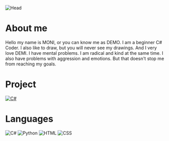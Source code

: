 ![Head](https://media.tenor.com/WN-n7PmbV4MAAAAC/ayanami-rei.gif)

# About me
Hello my name is MONI, or you can know me as DEMO. I am a beginner C# Coder. I also like to draw, but you will never see my drawings. And I very love DEMI. I have mental problems. I am radical and kind at the same time. I also have problems with aggression and emotions. But that doesn't stop me from reaching my goals.
# Project
[![C#](https://img.shields.io/badge/-DarkSide-090909?style=for-the-badge&logo=Discord)](https://discord.gg/6EqJgasQ)
# Languages
![C#](https://img.shields.io/badge/-Sharp-090909?style=for-the-badge&logo=C)
![Python](https://img.shields.io/badge/-Python-090909?style=for-the-badge&logo=Python)
![HTML](https://img.shields.io/badge/-Html-090909?style=for-the-badge&logo=Html)
![CSS](https://img.shields.io/badge/-CSS-090909?style=for-the-badge&logo=CSS)

